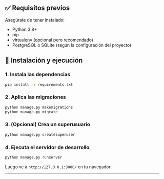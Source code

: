 

## ✅ Requisitos previos

Asegúrate de tener instalado:

- Python 3.8+
- pip
- virtualenv (opcional pero recomendado)
- PostgreSQL o SQLite (según la configuración del proyecto)

## 🚀 Instalación y ejecución

### 1. Instala las dependencias

```bash
pip install -r requirements.txt
````

### 2. Aplica las migraciones

```bash
python manage.py makemigrations
python manage.py migrate
```

### 3. (Opcional) Crea un superusuario

```bash
python manage.py createsuperuser
```

### 4. Ejecuta el servidor de desarrollo

```bash
python manage.py runserver
```

Luego ve a `http://127.0.0.1:8000/` en tu navegador.

---



